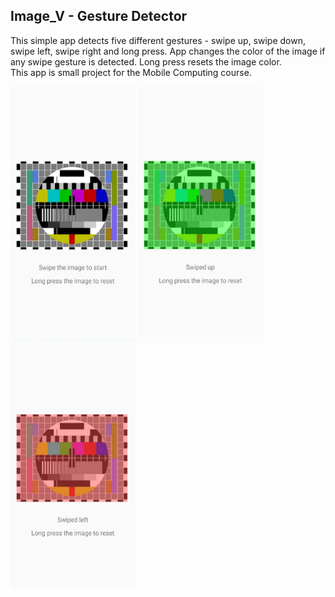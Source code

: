 ## Image_V - Gesture Detector
This simple app detects five different gestures - swipe up, swipe down, swipe left, swipe right and long press.
App changes the color of the image if any swipe gesture is detected. Long press resets the image color. \
This app is small project for the Mobile Computing course.

<img src = "./images/2.jpg" width = 200 height = 400> <img src = "./images/1.jpg" width = 200 height = 400> <img src = "./images/3.jpg" width = 200 height = 400>

